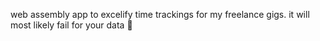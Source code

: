 web assembly app to excelify time trackings for my freelance gigs. it will most likely fail for your data 👏
